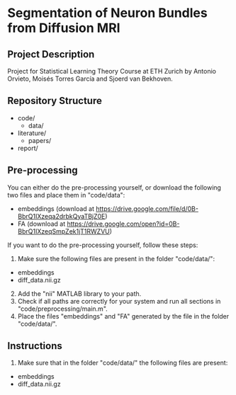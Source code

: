 # Segmentation of Neuron Bundles from Diffusion MRI

## Project Description
Project for Statistical Learning Theory Course at ETH Zurich by Antonio Orvieto, Moisés Torres García and Sjoerd van Bekhoven.

## Repository Structure
* code/
  * data/ 
* literature/
  * papers/
* report/

## Pre-processing
You can either do the pre-processing yourself, or download the following two files and place them in "code/data":
* embeddings (download at https://drive.google.com/file/d/0B-BbrQ1IXzeqa2drbkQyaTBjZ0E)
* FA (download at https://drive.google.com/open?id=0B-BbrQ1IXzeqSmpZek1jT1RWZVU)



If you want to do the pre-processing yourself, follow these steps:

1. Make sure the following files are present in the folder "code/data/":
  * embeddings
  * diff_data.nii.gz
2. Add the "nii" MATLAB library to your path.
3. Check if all paths are correctly for your system and run all sections in "code/preprocessing/main.m".
4. Place the files "embeddings" and "FA" generated by the file in the folder "code/data/".

## Instructions
1. Make sure that in the folder "code/data/" the following files are present:
  * embeddings
  * diff_data.nii.gz
